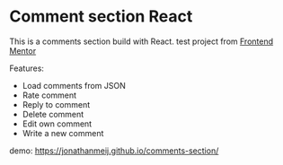 # Comment section React

This is a comments section build with React. 
test
project from [Frontend Mentor](https://www.frontendmentor.io/challenges/interactive-comments-section-iG1RugEG9)

Features:
- Load comments from JSON
- Rate comment
- Reply to comment
- Delete comment
- Edit own comment
- Write a new comment

demo:
https://jonathanmeij.github.io/comments-section/

